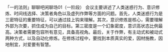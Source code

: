 「一的法则」聊聊吧闲聊场01（一阶段）
会议主要讲述了人类迷惑行为、意识修炼、时间线选择、决策者角色以及虚列作弊等方面的问题。首先，人类迷惑行为是三密特征的重要特征，可以通过挂上钩来理解。其次，意识修炼是核心，需要理解外部为次要，抓住成为自己的目标。第三密度是一个幻象密度，意识高状态比例最高。决策者需要包容所有意见，具备高视角。最后，关于作弊，有主动式和被动式两种方式，以及自动化修炼。在修炼过程中，要找到本质真实的爱，因材施教，因地制宜，对爱要有智慧。
